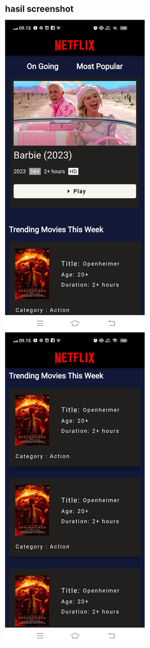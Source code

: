 # hasil screenshot

![hasil screenshot gambar 1](assets/images/hasil1.jpeg)
![hasil screenshot gambar 2](assets/images/hasil2.jpeg)
